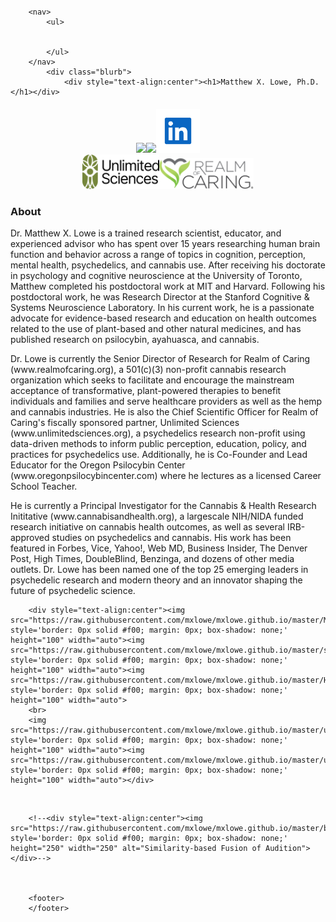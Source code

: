 <html>
	<head>
		<br>
		<br>
		<br>
		<br>
		<title>Matthew X. Lowe</title> 
	</head>
	<body>

		<nav>
    		<ul>
        		
        	
    		</ul>
		</nav>
    		<div class="blurb">
        		<div style="text-align:center"><h1>Matthew X. Lowe, Ph.D.</h1></div>

<div style="text-align:center"><p><h4><a href="mailto:mxlowe@gmail.com"><img src="https://upload.wikimedia.org/wikipedia/commons/4/4e/Gmail_Icon.png" style='border: 0px solid #f00; margin: 0px; box-shadow: none;' height="60" width="auto"></a><a href="https://scholar.google.ca/citations?user=aTRL1HMAAAAJ&hl=en"><img src="https://upload.wikimedia.org/wikipedia/commons/a/a9/Google_Scholar_logo_2015.PNG" style='border: 0px solid #f00; margin: 0px; box-shadow: none;' height="60" width="auto"></a><a href="https://www.linkedin.com/in/matthew-x-lowe-phd-602785159/"><img src="https://raw.githubusercontent.com/mxlowe/mxlowe.github.io/master/linkedin.png" style='border: 0px solid #f00; margin: 0px; box-shadow: none;' height="70" width="auto"></a> 
	<br>
	<a href="https://unlimitedsciences.org/"><img src="https://raw.githubusercontent.com/mxlowe/mxlowe.github.io/master/US-Logo-Lockup-1.png" style='border: 0px solid #f00; margin: 0px; box-shadow: none;' height="55" width="auto"></a><a href="https://realmofcaring.org/"><img src="https://raw.githubusercontent.com/mxlowe/mxlowe.github.io/master/RoC_1.png" style='border: 0px solid #f00; margin: 0px; box-shadow: none;' height="50" width="auto"></a> </h4></p></div>

<h3>About</h3><p> 
    		Dr. Matthew X. Lowe is a trained research scientist, educator, and experienced advisor who has spent over 15 years researching human brain function and behavior across a range of topics in cognition, perception, mental health, psychedelics, and cannabis use. After receiving his doctorate in psychology and cognitive neuroscience at the University of Toronto, Matthew completed his postdoctoral work at MIT and Harvard. Following his postdoctoral work, he was Research Director at the Stanford Cognitive & Systems Neuroscience Laboratory. In his current work, he is a passionate advocate for evidence-based research and education on health outcomes related to the use of plant-based and other natural medicines, and has published research on psilocybin, ayahuasca, and cannabis. 
	<p> 	
		Dr. Lowe is currently the Senior Director of Research for Realm of Caring (www.realmofcaring.org), a 501(c)(3) non-profit cannabis research organization which seeks to facilitate and encourage the mainstream acceptance of transformative, plant-powered therapies to benefit individuals and families and serve healthcare providers as well as the hemp and cannabis industries. He is also the Chief Scientific Officer for Realm of Caring's fiscally sponsored partner, Unlimited Sciences (www.unlimitedsciences.org), a psychedelics research non-profit using data-driven methods to inform public perception, education, policy, and practices for psychedelics use. Additionally, he is Co-Founder and Lead Educator for the Oregon Psilocybin Center (www.oregonpsilocybincenter.com) where he lectures as a licensed Career School Teacher.  
<p> 
He is currently a Principal Investigator for the Cannabis & Health Research Inititative (www.cannabisandhealth.org), a largescale NIH/NIDA funded research initiative on cannabis health outcomes, as well as several IRB-approved studies on psychedelics and cannabis. His work has been featured in Forbes, Vice, Yahoo!, Web MD, Business Insider, The Denver Post, High Times, DoubleBlind, Benzinga, and dozens of other media outlets. Dr. Lowe has been named one of the top 25 emerging leaders in psychedelic research and modern theory and an innovator shaping the future of psychedelic science.
		
<br>
		
		<div style="text-align:center"><img src="https://raw.githubusercontent.com/mxlowe/mxlowe.github.io/master/MIT.png" style='border: 0px solid #f00; margin: 0px; box-shadow: none;' height="100" width="auto"><img src="https://raw.githubusercontent.com/mxlowe/mxlowe.github.io/master/stanford.png" style='border: 0px solid #f00; margin: 0px; box-shadow: none;' height="100" width="auto"><img src="https://raw.githubusercontent.com/mxlowe/mxlowe.github.io/master/HarvardM.png" style='border: 0px solid #f00; margin: 0px; box-shadow: none;' height="100" width="auto">
		<br>
		<img src="https://raw.githubusercontent.com/mxlowe/mxlowe.github.io/master/uoft.png" style='border: 0px solid #f00; margin: 0px; box-shadow: none;' height="100" width="auto"><img src="https://raw.githubusercontent.com/mxlowe/mxlowe.github.io/master/uct.png" style='border: 0px solid #f00; margin: 0px; box-shadow: none;' height="100" width="auto"></div>




	
<br>
				
		<!--<div style="text-align:center"><img src="https://raw.githubusercontent.com/mxlowe/mxlowe.github.io/master/brain_trans.gif" style='border: 0px solid #f00; margin: 0px; box-shadow: none;' height="250" width="250" alt="Similarity-based Fusion of Audition"></div>-->
		
		

		<footer> 
		</footer> 


  
